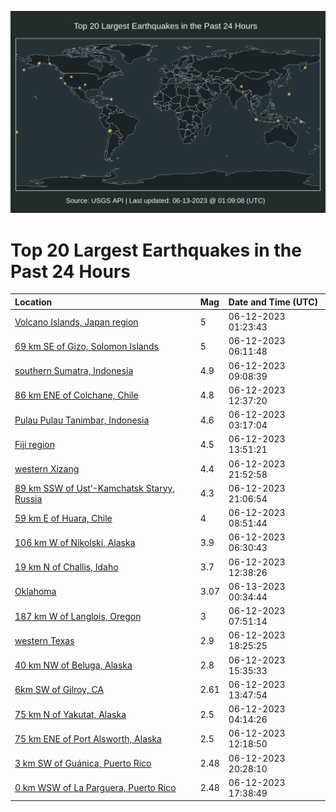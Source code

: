 ![Map](./map.png)

# Top 20 Largest Earthquakes in the Past 24 Hours

| Location | Mag | Date and Time (UTC) |
|:---|:---|:---|
| [Volcano Islands, Japan region](https://earthquake.usgs.gov/earthquakes/eventpage/us7000k7x0) | 5 | 06-12-2023 01:23:43 |
| [69 km SE of Gizo, Solomon Islands](https://earthquake.usgs.gov/earthquakes/eventpage/us7000k7xr) | 5 | 06-12-2023 06:11:48 |
| [southern Sumatra, Indonesia](https://earthquake.usgs.gov/earthquakes/eventpage/us7000k7y6) | 4.9 | 06-12-2023 09:08:39 |
| [86 km ENE of Colchane, Chile](https://earthquake.usgs.gov/earthquakes/eventpage/us7000k7yi) | 4.8 | 06-12-2023 12:37:20 |
| [Pulau Pulau Tanimbar, Indonesia](https://earthquake.usgs.gov/earthquakes/eventpage/us7000k7xe) | 4.6 | 06-12-2023 03:17:04 |
| [Fiji region](https://earthquake.usgs.gov/earthquakes/eventpage/us7000k7z4) | 4.5 | 06-12-2023 13:51:21 |
| [western Xizang](https://earthquake.usgs.gov/earthquakes/eventpage/us7000k82h) | 4.4 | 06-12-2023 21:52:58 |
| [89 km SSW of Ust’-Kamchatsk Staryy, Russia](https://earthquake.usgs.gov/earthquakes/eventpage/us7000k822) | 4.3 | 06-12-2023 21:06:54 |
| [59 km E of Huara, Chile](https://earthquake.usgs.gov/earthquakes/eventpage/us7000k7y3) | 4 | 06-12-2023 08:51:44 |
| [106 km W of Nikolski, Alaska](https://earthquake.usgs.gov/earthquakes/eventpage/ak0237hocpk9) | 3.9 | 06-12-2023 06:30:43 |
| [19 km N of Challis, Idaho](https://earthquake.usgs.gov/earthquakes/eventpage/us7000k7yj) | 3.7 | 06-12-2023 12:38:26 |
| [Oklahoma](https://earthquake.usgs.gov/earthquakes/eventpage/ok2023llwd) | 3.07 | 06-13-2023 00:34:44 |
| [187 km W of Langlois, Oregon](https://earthquake.usgs.gov/earthquakes/eventpage/us7000k7xy) | 3 | 06-12-2023 07:51:14 |
| [western Texas](https://earthquake.usgs.gov/earthquakes/eventpage/tx2023lljz) | 2.9 | 06-12-2023 18:25:25 |
| [40 km NW of Beluga, Alaska](https://earthquake.usgs.gov/earthquakes/eventpage/ak0237htqn6x) | 2.8 | 06-12-2023 15:35:33 |
| [6km SW of Gilroy, CA](https://earthquake.usgs.gov/earthquakes/eventpage/nc73900336) | 2.61 | 06-12-2023 13:47:54 |
| [75 km N of Yakutat, Alaska](https://earthquake.usgs.gov/earthquakes/eventpage/ak0237hn2czn) | 2.5 | 06-12-2023 04:14:26 |
| [75 km ENE of Port Alsworth, Alaska](https://earthquake.usgs.gov/earthquakes/eventpage/ak0237hruqj3) | 2.5 | 06-12-2023 12:18:50 |
| [3 km SW of Guánica, Puerto Rico](https://earthquake.usgs.gov/earthquakes/eventpage/pr71413163) | 2.48 | 06-12-2023 20:28:10 |
| [0 km WSW of La Parguera, Puerto Rico](https://earthquake.usgs.gov/earthquakes/eventpage/pr71413133) | 2.48 | 06-12-2023 17:38:49 |
